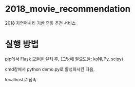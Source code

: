 # 2018_movie_recommendation
2018 자연어처리 기반 영화 추천 서비스

# 실행 방법 
pip에서 Flask 모듈을 설치 후, (그밖에 필요모듈: koNLPy, scipy)

cmd창에서 python demo.py로 활성화시킨 다음,

localhost로 접속
